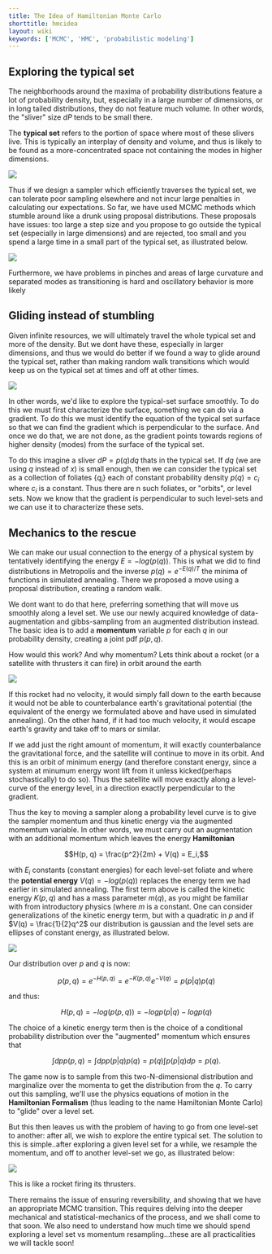 ```yaml
---
title: The Idea of Hamiltonian Monte Carlo
shorttitle: hmcidea
layout: wiki
keywords: ['MCMC', 'HMC', 'probabilistic modeling']
---
```


## Exploring the typical set

The neighborhoods around the maxima of probability distributions feature a lot of probability density, but, especially in a large number of dimensions, or in long tailed distributions, they do not feature much volume. In other words, the "sliver" size $dP$ tends to be small there.

The **typical set** refers to the portion of space where most of these slivers live. This is typically an interplay of density and volume, and thus is likely to be found as a more-concentrated space not containing the modes in higher dimensions. 

![](images/typicalset.png)

Thus if we design a sampler which efficiently traverses the typical set, we can tolerate poor sampling elsewhere and not incur large penalties in calculating our expectations. So far, we have used MCMC methods which stumble around like a drunk using proposal distributions. These proposals have issues: too large a step size and you propose to go outside the typical set (especially in large dimensions) and are rejected, too small and you spend a large time in a small part of the typical set, as illustrated below.

![](images/stepsizeissues.png)

Furthermore, we have problems in pinches and areas of large curvature and separated modes as transitioning is hard and oscillatory behavior is more likely

## Gliding instead of stumbling

Given infinite resources, we will ultimately travel the whole typical set and more of the density. But we dont have these, especially in larger dimensions, and thus we would do better if we found a way to glide around the typical set, rather than making random walk transitions which would keep us on the typical set at times and off at other times.

![](images/needforglide.png)

In other words, we'd like to explore the typical-set surface smoothly. To do this we must first characterize the surface, something we can do via a gradient. To do this we must identify the equation of the typical set surface so that we can find the gradient which is perpendicular to the surface. And once we do that, we are not done, as the gradient points towards regions of higher density (modes) from the surface of the typical set.

To do this imagine a sliver $dP = p(q)dq$ thats in the typical set. If $dq$ (we are using $q$ instead of $x$) is small enough, then we can consider the typical set as a collection of foliates $\{q_i\}$ each of constant probability density  $p(q)=c_i$ where $c_i$ is a constant. Thus there are n such foliates, or "orbits", or level sets. Now we know that the gradient is perpendicular to such level-sets and we can use it to characterize these sets.

## Mechanics to the rescue

We can make our usual connection to the energy of a physical system by tentatively identifying the energy $E = - log(p(q))$. This is what we did to find distributions in Metropolis and the inverse $p(q) = e^{-E(q)/T}$ the minima of functions in simulated annealing. There we proposed a move using a proposal distribution, creating a random walk.

We dont want to do that here, preferring something that will move us smoothly along a level set. We use our newly acquired knowledge of data-augmentation and gibbs-sampling from an augmented distribution instead. The basic idea is to add a **momentum** variable $p$ for each $q$ in our probability density, creating a joint pdf $p(p,q)$. 

How would this work? And why momentum? Lets think about a rocket (or a satellite with thrusters it can fire) in orbit around the earth

![](images/rocketorbit.png)

If this rocket had no velocity, it would simply fall down to the earth because it would not be able to counterbalance earth's gravitational potential (the equivalent of the energy we formulated above and have used in simulated annealing). On the other hand, if it had too much velocity, it would escape earth's gravity and take off to mars or similar.

If we add just the right amount of momentum, it will exactly counterbalance the gravitational force, and the satellite will continue to move in its orbit. And this is an orbit of minimum energy (and therefore constant energy, since a system at minumum energy wont lift from it unless kicked(perhaps stochastically) to do so). Thus the satellite will move exactly along a level-curve of the energy level, in a direction exactly perpendicular to the gradient.

Thus the key to moving a sampler along a probability level curve is to give the sampler momentum and thus kinetic energy via the augmented momemtum variable. In other words, we must carry out an augmentation with an additional momentum which leaves the energy **Hamiltonian**

$$H(p, q) = \frac{p^2}{2m} +  V(q) = E_i,$$

with $E_i$ constants (constant energies) for each level-set foliate and where the **potential energy** $V(q) = -log(p(q))$ replaces the energy term we had earlier in simulated annealing. The first term above is called the kinetic energy $K(p,q)$ and has a mass parameter $m(q)$, as you might be familiar with from introductory physics (where $m$ is a constant. One can consider generalizations of the kinetic energy term, but with a quadratic in $p$ and if $V(q) = \frac{1}{2}q^2$ our distribution is gaussian and the level sets are ellipses of constant energy, as illustrated below.

![](images/levelsets.png)

Our distribution over $p$ and $q$ is now:

$$p(p,q) = e^{-H(p,q)} = e^{-K(p, q)}e^{-V(q)} = p(p \vert q)p(q)$$

and thus:

$$H(p,q) = -log(p(p,q)) = -log p(p \vert q) - log p(q)$$

The choice of a kinetic energy term then is the choice of a conditional probability distribution over the "augmented" momentum which ensures that

$$\int dp p(p, q) = \int dp p(p \vert q) p(q) = p(q) \int p(p \vert q) dp = p(q).$$

The game now is to sample from this two-N-dimensional distribution and marginalize over the momenta to get the distribution from the $q$. To carry out this sampling, we'll use the physics equations of motion in the **Hamiltonian Formalism** (thus leading to the name Hamiltonian Monte Carlo) to "glide" over a level set. 

But this then leaves us with the problem of having to go from one level-set to another: after all, we wish to explore the entire typical set. The solution to this is simple..after exploring a given level set for a while, we resample the momentum, and off to another level-set we go, as illustrated below:

![](images/momresample.png)

This is like a rocket firing its thrusters.

There remains the issue of ensuring reversibility, and showing that we have an appropriate MCMC transition. This requires delving into the deeper mechanical and statistical-mechanics of the process, and we shall come to that soon. We also need to understand how much time we should spend exploring a level set vs momentum resampling…these are all practicalities we will tackle soon!
